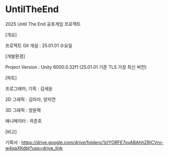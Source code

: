 # UntilTheEnd
2025 Until The End 공포게임 프로젝트

[개요]

프로젝트 Git 개설 : 25.01.01 수요일

[개발환경]

Project Version : Unity 6000.0.32f1 (25.01.01 기준 TLS 가장 최신 버전)

[파트]

프로그래머, 기획 : 김세윤

2D 그래픽 : 김아라, 양지연

3D 그래픽 : 양윤혁

애니메이터 : 곽준호


[비고]

기획서 : https://drive.google.com/drive/folders/1zIYORFE7ovABAhhZRjCVro-w4qaXKdbt?usp=drive_link
